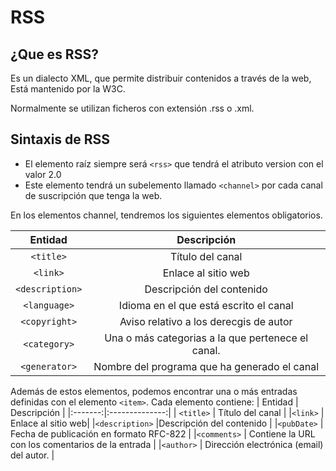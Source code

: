 # RSS
## ¿Que es RSS?
Es un dialecto XML, que permite distribuir contenidos a través de la web,
Está mantenido por la W3C.

Normalmente se utilizan ficheros con extensión .rss o .xml.
## Sintaxis de RSS
* El elemento raíz siempre será ```<rss>``` que tendrá el atributo version con el valor 2.0
* Este elemento tendrá un subelemento llamado ```<channel>``` por cada canal de suscripción que tenga la web.

En los elementos channel, tendremos los siguientes elementos obligatorios.

 | Entidad |   Descripción  |
|:-------:|:--------------:|
| ```<title>```    | Título del canal      |
|```<link>```     | Enlace al sitio web|
|```<description>```   |Descripción del contenido     |
|```<language>```  | Idioma en el que está escrito el canal |
|```<copyright>```  | Aviso relativo a los derecgis de autor  |
|```<category>```  | Una o más categorias a la que pertenece el canal.  |
|```<generator>```  | Nombre del programa que ha generado el canal  |

Además de estos elementos, podemos encontrar una o más entradas definidas con el elemento ```<item>```. Cada elemento contiene:
 | Entidad |   Descripción  |
|:-------:|:--------------:|
| ```<title>```    | Título del canal      |
|```<link>```     | Enlace al sitio web|
|```<description>```   |Descripción del contenido     |
|```<pubDate>```  | Fecha de publicación en formato RFC-822 |
|```<comments>```  | Contiene la URL con los comentarios de la entrada  |
|```<author>```  | Dirección electrónica (email) del autor.  |
